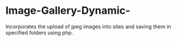 # Image-Gallery-Dynamic-
Incorporates the upload of jpeg images into sites and saving them in specified folders using php.
